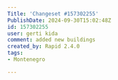 ```yaml
---
Title: 'Changeset #157302255'
PublishDate: 2024-09-30T15:02:48Z
id: 157302255
user: gerti kida
comment: added new buildings
created_by: Rapid 2.4.0
tags:
- Montenegro

---
```

